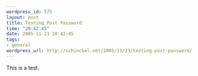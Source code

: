 ```yaml
--- 
wordpress_id: 575
layout: post
title: Testing Post Password
time: "20:42:45"
date: 2005-11-23 20:42:45
tags: 
- general
wordpress_url: http://schinckel.net/2005/11/23/testing-post-password/
---
```

This is a test. 
